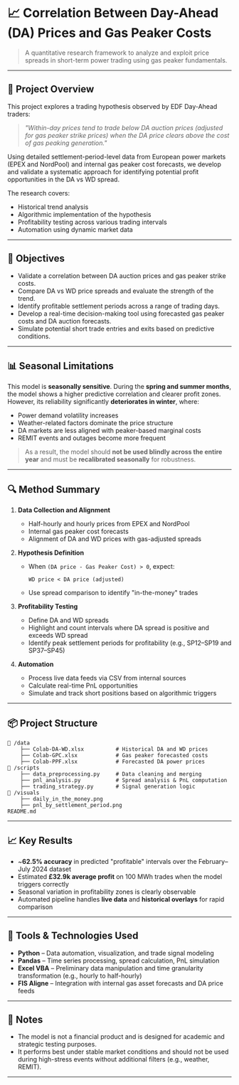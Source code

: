 # 📈 Correlation Between Day-Ahead (DA) Prices and Gas Peaker Costs

> A quantitative research framework to analyze and exploit price spreads in short-term power trading using gas peaker fundamentals.

---

## 🧠 Project Overview

This project explores a trading hypothesis observed by EDF Day-Ahead traders:

> _"Within-day prices tend to trade below DA auction prices (adjusted for gas peaker strike prices) when the DA price clears above the cost of gas peaking generation."_

Using detailed settlement-period-level data from European power markets (EPEX and NordPool) and internal gas peaker cost forecasts, we develop and validate a systematic approach for identifying potential profit opportunities in the DA vs WD spread.

The research covers:
- Historical trend analysis
- Algorithmic implementation of the hypothesis
- Profitability testing across various trading intervals
- Automation using dynamic market data

---

## 🎯 Objectives

- Validate a correlation between DA auction prices and gas peaker strike costs.
- Compare DA vs WD price spreads and evaluate the strength of the trend.
- Identify profitable settlement periods across a range of trading days.
- Develop a real-time decision-making tool using forecasted gas peaker costs and DA auction forecasts.
- Simulate potential short trade entries and exits based on predictive conditions.

---

## 📊 Seasonal Limitations

This model is **seasonally sensitive**. During the **spring and summer months**, the model shows a higher predictive correlation and clearer profit zones. However, its reliability significantly **deteriorates in winter**, where:

- Power demand volatility increases
- Weather-related factors dominate the price structure
- DA markets are less aligned with peaker-based marginal costs
- REMIT events and outages become more frequent

> As a result, the model should **not be used blindly across the entire year** and must be **recalibrated seasonally** for robustness.

---

## 🔍 Method Summary

1. **Data Collection and Alignment**
   - Half-hourly and hourly prices from EPEX and NordPool
   - Internal gas peaker cost forecasts
   - Alignment of DA and WD prices with gas-adjusted spreads

2. **Hypothesis Definition**
   - When `(DA price - Gas Peaker Cost) > 0`, expect:
     ```
     WD price < DA price (adjusted)
     ```
   - Use spread comparison to identify "in-the-money" trades

3. **Profitability Testing**
   - Define DA and WD spreads
   - Highlight and count intervals where DA spread is positive and exceeds WD spread
   - Identify peak settlement periods for profitability (e.g., SP12–SP19 and SP37–SP45)

4. **Automation**
   - Process live data feeds via CSV from internal sources
   - Calculate real-time PnL opportunities
   - Simulate and track short positions based on algorithmic triggers

---

## 📦 Project Structure

```
📁 /data
    ├── Colab-DA-WD.xlsx          # Historical DA and WD prices
    ├── Colab-GPC.xlsx            # Gas peaker forecasted costs
    ├── Colab-PPF.xlsx            # Forecasted DA power prices
📁 /scripts
    ├── data_preprocessing.py     # Data cleaning and merging
    ├── pnl_analysis.py           # Spread analysis & PnL computation
    ├── trading_strategy.py       # Signal generation logic
📁 /visuals
    ├── daily_in_the_money.png
    ├── pnl_by_settlement_period.png
README.md
```

---

## 📈 Key Results

- ~**62.5% accuracy** in predicted "profitable" intervals over the February–July 2024 dataset
- Estimated **£32.9k average profit** on 100 MWh trades when the model triggers correctly
- Seasonal variation in profitability zones is clearly observable
- Automated pipeline handles **live data** and **historical overlays** for rapid comparison

---

## 🧰 Tools & Technologies Used

- **Python** – Data automation, visualization, and trade signal modeling
- **Pandas** – Time series processing, spread calculation, PnL simulation
- **Excel VBA** – Preliminary data manipulation and time granularity transformation (e.g., hourly to half-hourly)
- **FIS Aligne** – Integration with internal gas asset forecasts and DA price feeds

---

## 📌 Notes

- The model is not a financial product and is designed for academic and strategic testing purposes.
- It performs best under stable market conditions and should not be used during high-stress events without additional filters (e.g., weather, REMIT).

---
